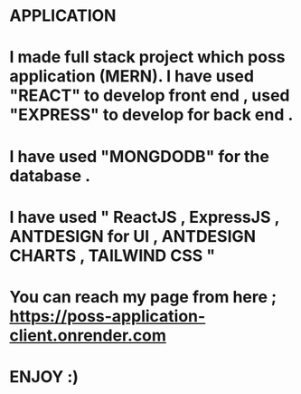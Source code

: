 # APPLICATION 

# I made full stack project which poss application (MERN). I have used "REACT" to develop front end , used "EXPRESS" to develop for back end . 
# I have used "MONGDODB" for the database . 
# I have used " ReactJS , ExpressJS , ANTDESIGN for UI , ANTDESIGN CHARTS , TAILWIND CSS "


# You can reach my page from here ; https://poss-application-client.onrender.com
# ENJOY :)
